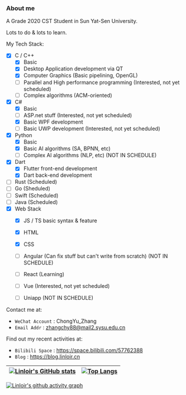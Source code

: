 ### About me

A Grade 2020 CST Student in Sun Yat-Sen University.

Lots to do & lots to learn.

My Tech Stack:
- [x] C / C++
  - [x] Basic
  - [x] Desktop Application development via QT
  - [x] Computer Graphics (Basic pipelining, OpenGL)
  - [ ] Parallel and High performance programming (Interested, not yet scheduled)
  - [ ] Complex algorithms (ACM-oriented)
- [x] C#
  - [x] Basic
  - [ ] ASP.net stuff (Interested, not yet scheduled)
  - [x] Basic WPF development
  - [ ] Basic UWP development (Interested, not yet scheduled)
- [x] Python
  - [x] Basic
  - [x] Basic AI algorithms (SA, BPNN, etc)
  - [ ] Complex AI algorithms (NLP, etc) (NOT IN SCHEDULE)
- [x] Dart
  - [x] Flutter front-end development
  - [x] Dart back-end development
- [ ] Rust (Scheduled)
- [ ] Go (Sheduled)
- [ ] Swift (Scheduled)
- [ ] Java (Scheduled)
- [x] Web Stack
  - [x] JS / TS basic syntax & feature
  - [x] HTML
  - [x] CSS
  - [ ] Angular (Can fix stuff but can't write from scratch) (NOT IN SCHEDULE)
  - [ ] React (Learning)
  - [ ] Vue (Interested, not yet scheduled)
  - [ ] Uniapp (NOT IN SCHEDULE)


Contact me at:
- `WeChat Account` : ChongYu_Zhang
- `Email Addr` : zhangchy88@mail2.sysu.edu.cn

Find out my recent activities at:
- `Bilibili Space` : https://space.bilibili.com/57762388
- `Blog` : https://blog.linloir.cn

| [![Linloir's GitHub stats](https://github-readme-stats.vercel.app/api?username=Linloir)](https://github.com/anuraghazra/github-readme-stats) | [![Top Langs](https://github-readme-stats.vercel.app/api/top-langs/?username=Linloir&layout=compact)](https://github.com/anuraghazra/github-readme-stats) |
| -- | -- |

[![Linloir's github activity graph](https://activity-graph.herokuapp.com/graph?username=Linloir&custom_title=my%20contributions&theme=minimal)](https://github.com/ashutosh00710/github-readme-activity-graph)

<!--
**Linloir/Linloir** is a ✨ _special_ ✨ repository because its `README.md` (this file) appears on your GitHub profile.

Here are some ideas to get you started:

- 🔭 I’m currently working on ...
- 🌱 I’m currently learning ...
- 👯 I’m looking to collaborate on ...
- 🤔 I’m looking for help with ...
- 💬 Ask me about ...
- 📫 How to reach me: ...
- 😄 Pronouns: ...
- ⚡ Fun fact: ...
-->
